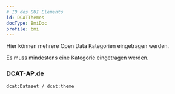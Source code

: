 ```yaml
---
# ID des GUI Elements
id: DCATThemes
docType: BmiDoc
profile: bmi
---
```


Hier können mehrere Open Data Kategorien eingetragen werden.

Es muss mindestens eine Kategorie eingetragen werden.

### DCAT-AP.de
`dcat:Dataset / dcat:theme`
